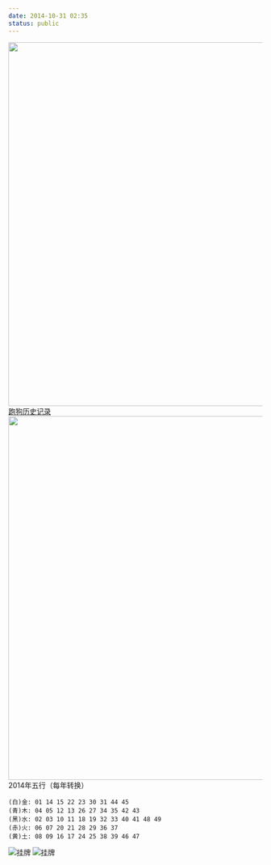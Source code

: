 ```yaml
---
date: 2014-10-31 02:35
status: public
---
```

<img src="http://tk.tk180.com:16880/caitu/hm40.jpg" width="720" height="auto" alt="" /> 
   <a href="http://www.100tk.com/col/5357.html" target="view_window">跑狗历史记录</a>

<img src="http://tk.tk180.com:16880/caitu/hm39.jpg" width="720" height="auto" alt="" /> 
 2014年五行（每年转换）

    (白)金: 01 14 15 22 23 30 31 44 45
    (青)木: 04 05 12 13 26 27 34 35 42 43
    (黑)水: 02 03 10 11 18 19 32 33 40 41 48 49
    (赤)火: 06 07 20 21 28 29 36 37
    (黄)土: 08 09 16 17 24 25 38 39 46 47
![挂牌](http://tk.tk180.com:16880/caitu/141.jpg)
![挂牌](http://tk.tk180.com:16880/caitu/q278.jpg)
